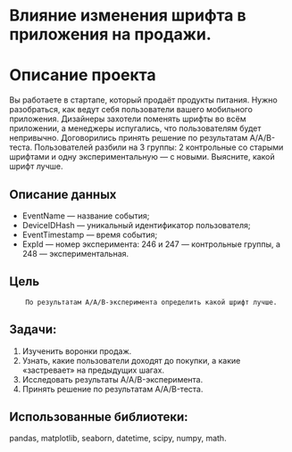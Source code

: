 # Влияние изменения шрифта в приложения на продажи.

# Описание проекта
Вы работаете в стартапе, который продаёт продукты питания. Нужно разобраться, как ведут себя пользователи вашего мобильного приложения.
Дизайнеры захотели поменять шрифты во всём приложении, а менеджеры испугались, что пользователям будет непривычно. Договорились принять решение по результатам A/A/B-теста. Пользователей разбили на 3 группы: 2 контрольные со старыми шрифтами и одну экспериментальную — с новыми. Выясните, какой шрифт лучше.

## Описание данных

- EventName — название события;
- DeviceIDHash — уникальный идентификатор пользователя;
- EventTimestamp — время события;
- ExpId — номер эксперимента: 246 и 247 — контрольные группы, а 248 — экспериментальная.

## Цель
        По результатам A/A/B-эксперимента определить какой шрифт лучше.
     
## Задачи:
  1. Изученить воронки продаж.
  2. Узнать, какие пользователи доходят до покупки, а какие «застревает» на предыдущих шагах.
  3. Исследовать результаты A/A/B-эксперимента.
  4. Принять решение по результатам A/A/B-теста.
 
## Использованные библиотеки: 
pandas, matplotlib, seaborn, datetime, scipy, numpy, math.
